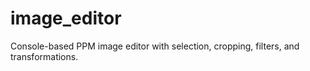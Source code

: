 # image_editor
Console-based PPM image editor with selection, cropping, filters, and transformations.
